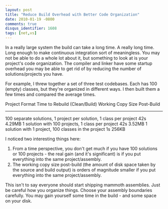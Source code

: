 ```yaml
---
layout: post
title: "Reduce Build Overhead with Better Code Organization"
date: 2010-01-19 -0800
comments: true
disqus_identifier: 1608
tags: [net,vs]
---
```

In a really large system the build can take a long time. A really long
time. Long enough to make continuous integration sort of meaningless.
You may not be able to do a whole lot about it, but something to look at
is your project's code organization. The compiler and linker have some
startup overhead you may be able to get rid of by reducing the number of
solutions/projects you have.

For example, I threw together a set of three test codebases. Each has
100 (empty) classes, but they're organized in different ways. I then
built them a few times and compared the average times.

  Project Format                                                        Time to Rebuild (Clean/Build)   Working Copy Size Post-Build
  --------------------------------------------------------------------- ------------------------------- ------------------------------
  100 separate solutions, 1 project per solution, 1 class per project   42s                             4.29MB
  1 solution with 100 projects, 1 class per project                     42s                             3.52MB
  1 solution with 1 project, 100 classes in the project                 1s                              256KB

I noticed two interesting things here:

1.  From a time perspective, you don't get much if you have 100
    solutions or 100 projects - the real gain (and it's significant) is
    if you put everything into the same project/assembly.
2.  The working copy size post-build (the amount of disk space taken by
    the source and build output) is orders of magnitude smaller if you
    put everything into the same project/assembly.

This isn't to say everyone should start shipping mammoth assemblies.
Just be careful how you organize things. Choose your assembly boundaries
carefully. You may gain yourself some time in the build - and some space
on your disk.

